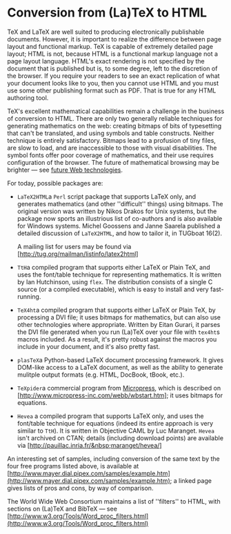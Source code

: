 # Conversion from (La)TeX to HTML

TeX and LaTeX are well suited to producing electronically publishable
documents. However, it is important to realize the difference
between page layout and functional markup. TeX is capable of
extremely detailed page layout; HTML is not, because HTML is a
functional markup language not a page layout language. HTML's exact
rendering is not specified by the document that is published but is, to
some degree, left to the discretion of the browser. If you require your
readers to see an exact replication of what your document looks like
to you, then you cannot use HTML and you must use some other
publishing format such as PDF. That is true for any HTML
authoring tool.

TeX's excellent mathematical capabilities remain a challenge in the
business of conversion to HTML.  There are only two generally
reliable techniques for generating mathematics on the web: creating
bitmaps of bits of typesetting that can't be translated, and using
symbols and table constructs.  Neither technique is entirely
satisfactory.  Bitmaps lead to a profusion of tiny files, are slow to
load, and are inaccessible to those with visual disabilities.  The
symbol fonts offer poor coverage of mathematics, and their use
requires configuration of the browser.  The future of mathematical
browsing may be brighter&nbsp;&mdash; see
[future Web technologies](./FAQ-mathml.html).

For today, possible packages are:

- `LaTeX2HTML`a `Perl` script package that
  supports LaTeX only, and generates mathematics (and other
  ''difficult'' things) using bitmaps.  The original version was
  written by Nikos Drakos for Unix systems, but the package now sports
  an illustrious list of co-authors and is also available for Windows
  systems.  Michel Goossens and Janne Saarela published a detailed
  discussion of `LaTeX2HTML`, and how to tailor it, in
  TUGboat 16(2).

  A mailing list for users may be found via
  [http://tug.org/mailman/listinfo/latex2html]
- `TtH`a compiled program that supports either LaTeX
  or Plain TeX, and uses the font/table technique for representing
  mathematics.  It is written by Ian Hutchinson, using
  `flex`.  The distribution consists of a single C
  source (or a compiled executable), which is easy to install and very
  fast-running.
- `TeX4ht`a compiled program that supports either
  LaTeX or Plain TeX, by processing a DVI file; it uses
  bitmaps for mathematics, but can also use other technologies where
  appropriate.  Written by Eitan Gurari, it parses the DVI
  file generated when you run (La)TeX over your file with
  `tex4ht`s macros included.  As a result, it's pretty
  robust against the macros you include in your document, and it's
  also pretty fast.
- `plasTeX`a Python-based LaTeX document processing
    framework.  It gives DOM-like access to a LaTeX document, as
    well as the ability to generate mulitple output formats
    (e.g. HTML, DocBook, tBook, etc.).
- `TeXpider`a commercial program from
  [Micropress](./FAQ-commercial.html), which is
  described on [http://www.micropress-inc.com/webb/wbstart.htm];
  it uses bitmaps for equations.
- `Hevea` a compiled program that supports LaTeX
  only, and uses the font/table technique for equations (indeed its
  entire approach is very similar to `TtH`).  It is written
  in Objective CAML by Luc Maranget.  `Hevea` isn't
  archived on CTAN; details (including download points) are
  available via [http://pauillac.inria.fr/&nbsp;maranget/hevea/]

An interesting set of samples, including conversion of the same text
by the four free programs listed above, is available at
[http://www.mayer.dial.pipex.com/samples/example.htm](http://www.mayer.dial.pipex.com/samples/example.htm); a linked
page gives lists of pros and cons, by way of comparison.

The World Wide Web Consortium maintains a list of ''filters'' to
HTML, with sections on (La)TeX and BibTeX&nbsp;&mdash; see
[http://www.w3.org/Tools/Word_proc_filters.html](http://www.w3.org/Tools/Word_proc_filters.html)


